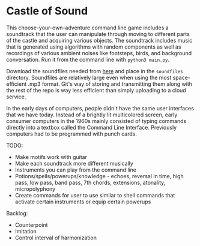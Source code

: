 # Castle of Sound

This choose-your-own-adventure command line game includes a soundtrack that the user can manipulate through moving to different parts of the castle and acquiring various objects. The soundtrack includes music that is generated using algorithms with random components as well as recordings of various ambient noises like footsteps, birds, and background conversation. Run it from the command line with `python3 main.py`.

Download the soundfiles needed from [here](https://drive.google.com/drive/folders/1GT2uNe9idCnJlRWD0WYllIviSZOjfrqh?usp=sharing) and place in the `soundfiles` directory. Soundfiles are relatively large even when using the most space-efficient .mp3 format. Git's way of storing and transmitting them along with the rest of the repo is way less efficient than simply uploading to a cloud service.

In the early days of computers, people didn't have the same user interfaces that we have today. Instead of a brightly lit multicolored screen, early consumer computers in the 1960s mainly consisted of typing commands directly into a textbox called the Command Line Interface. Previously computers had to be programmed with punch cards. 

TODO:
 - Make motifs work with guitar
 - Make each soundtrack more different musically
 - Instruments you can play from the command line
 - Potions/spells/powerups/knowledge - echoes, reversal in time, high pass, low pass, band pass, 7th chords, extensions, atonality, micropolyphony
 - Create commands for user to use similar to shell commands that activate certain instruments or equip certain powerups

Backlog:
 - Counterpoint
 - Imitation
 - Control interval of harmonization



